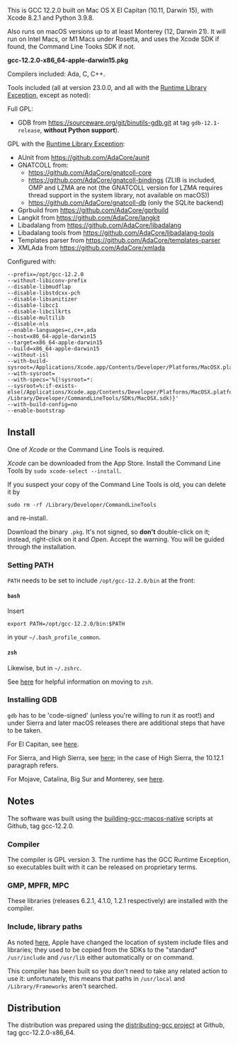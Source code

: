 This is GCC 12.2.0 built on Mac OS X El Capitan (10.11, Darwin 15), with Xcode 8.2.1 and Python 3.9.8.

Also runs on macOS versions up to at least Monterey (12, Darwin 21). It will run on Intel Macs, or M1 Macs under Rosetta, and uses the Xcode SDK if found, the Command Line Tooks SDK if not.

**gcc-12.2.0-x86_64-apple-darwin15.pkg**

Compilers included: Ada, C, C++.

Tools included (all at version 23.0.0, and all with the  [Runtime Library Exception][RLE], except as noted):

Full GPL:

* <a name="gdb-build"></a> GDB from https://sourceware.org/git/binutils-gdb.git at tag `gdb-12.1-release`, **without Python support**).

GPL with the [Runtime Library Exception][RLE]:

* AUnit from https://github.com/AdaCore/aunit
* GNATCOLL from:
  * https://github.com/AdaCore/gnatcoll-core
  * https://github.com/AdaCore/gnatcoll-bindings (ZLIB is included, OMP and LZMA are not (the GNATCOLL version for LZMA requires thread support in the system library, not available on macOS))
  * https://github.com/AdaCore/gnatcoll-db (only the SQLite backend)
* Gprbuild from https://github.com/AdaCore/gprbuild
* Langkit from https://github.com/AdaCore/langkit
* Libadalang from https://github.com/AdaCore/libadalang
* Libadalang tools from https://github.com/AdaCore/libadalang-tools
* Templates parser from https://github.com/AdaCore/templates-parser
* XMLAda from https://github.com/AdaCore/xmlada

Configured with:
```
--prefix=/opt/gcc-12.2.0
--without-libiconv-prefix 
--disable-libmudflap 
--disable-libstdcxx-pch 
--disable-libsanitizer 
--disable-libcc1 
--disable-libcilkrts 
--disable-multilib 
--disable-nls 
--enable-languages=c,c++,ada 
--host=x86_64-apple-darwin15 
--target=x86_64-apple-darwin15 
--build=x86_64-apple-darwin15 
--without-isl 
--with-build-sysroot=/Applications/Xcode.app/Contents/Developer/Platforms/MacOSX.platform/Developer/SDKs/MacOSX10.12.sdk 
--with-sysroot= 
--with-specs='%{!sysroot=*:
--sysroot=%:if-exists-else(/Applications/Xcode.app/Contents/Developer/Platforms/MacOSX.platform/Developer/SDKs/MacOSX.sdk /Library/Developer/CommandLineTools/SDKs/MacOSX.sdk)}' 
--with-build-config=no 
--enable-bootstrap
```

[RLE]: http://www.gnu.org/licenses/gcc-exception-faq.html

## Install ##

One of _Xcode_ or the Command Line Tools is required.

_Xcode_ can be downloaded from the App Store.
Install the Command Line Tools by `sudo xcode-select --install`.

If you suspect your copy of the Command Line Tools is old, you can delete it by
```
sudo rm -rf /Library/Developer/CommandLineTools
```
and re-install.

Download the binary `.pkg`. It's not signed, so **don't** double-click on it; instead, right-click on it and _Open_. Accept the warning. You will be guided through the installation.

### Setting PATH ###

`PATH` needs to be set to include `/opt/gcc-12.2.0/bin` at the front:

#### `bash` ####

Insert
```
export PATH=/opt/gcc-12.2.0/bin:$PATH
```
in your `~/.bash_profile_common`.

#### `zsh` ####

Likewise, but in `~/.zshrc`.

See [here][ZSH] for helpful information on moving to `zsh`.

[ZSH]: https://scriptingosx.com/2019/06/moving-to-zsh/

### <a name="installing-gdb">Installing GDB</a> ###

`gdb` has to be 'code-signed' (unless you're willing to run it as root!) and under Sierra and later macOS releases there are additional steps that have to be taken.

For El Capitan, see [here][CS-ELC].

For Sierra, and High Sierra, see [here][CS-SIERRA]; in the case of High Sierra, the 10.12.1 paragraph refers.

For Mojave, Catalina, Big Sur and Monterey, see [here][CS-MOJAVE].

[CS-ELC]: https://gcc.gnu.org/onlinedocs/gnat_ugn/Codesigning-the-Debugger.html
[CS-SIERRA]: http://blog.adacore.com/gnat-on-macos-sierra
[CS-MOJAVE]: https://forward-in-code.blogspot.com/2018/11/mojave-vs-gdb.html

## Notes ##

The software was built using the [building-gcc-macos-native][BUILDING] scripts at Github, tag gcc-12.2.0.

[BUILDING]:https://github.com/simonjwright/building-gcc-macos-native

### Compiler ###

The compiler is GPL version 3. The runtime has the GCC Runtime Exception, so executables built with it can be released on proprietary terms.

### GMP, MPFR, MPC ###

These libraries (releases 6.2.1, 4.1.0, 1.2.1 respectively) are installed with the compiler.

### Include, library paths ###

As noted [here][SDKS], Apple have changed the location of system include files and libraries; they used to be copied from the SDKs to the "standard" `/usr/include` and `/usr/lib` either automatically or on command.

This compiler has been built so you don't need to take any related action to use it: unfortunately, this means that paths in `/usr/local` and `/Library/Frameworks` aren't searched.

[SDKS]: https://forward-in-code.blogspot.com/2022/03/which-sdk-choices-choices.html

## Distribution ##

The distribution was prepared using the [distributing-gcc project][DIST] at Github, tag gcc-12.2.0-x86_64.

[DIST]: https://github.com/simonjwright/distributing-gcc
